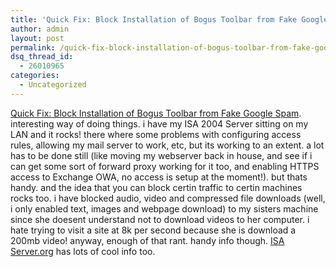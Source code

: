 ```yaml
---
title: 'Quick Fix: Block Installation of Bogus Toolbar from Fake Google Spam'
author: admin
layout: post
permalink: /quick-fix-block-installation-of-bogus-toolbar-from-fake-google-spam/
dsq_thread_id:
  - 26010965
categories:
  - Uncategorized
---
```

[Quick Fix: Block Installation of Bogus Toolbar from Fake Google Spam][1]. interesting way of doing things. i have my ISA 2004 Server sitting on my LAN and it rocks! there where some problems with configuring access rules, allowing my mail server to work, etc, but its working to an extent. a lot has to be done still (like moving my webserver back in house, and see if i can get some sort of forward proxy working for it too, and enabling HTTPS access to Exchange OWA, no access is setup at the moment!). but thats handy. and the idea that you can block certin traffic to certin machines rocks too. i have blocked audio, video and compressed file downloads (well, i only enabled text, images and webpage download) to my sisters machine since she doesent understand not to download videos to her computer. i hate trying to visit a site at 8k per second because she is download a 200mb video! anyway, enough of that rant. handy info though. [ISA Server.org][2] has lots of cool info too.

 [1]: http://www.isaserver.org/articles/2004fakegoogle.html
 [2]: http://www.isaserver.org/
